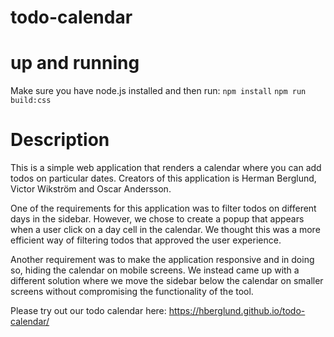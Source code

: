 # todo-calendar

# up and running

Make sure you have node.js installed and then run:
`npm install`
`npm run build:css`

# Description

This is a simple web application that renders a calendar where you can add todos on particular dates. Creators of this application is Herman Berglund, Victor Wikström and Oscar Andersson.

One of the requirements for this application was to filter todos on different days in the sidebar. However, we chose to create a popup that appears when a user click on a day cell in the calendar. We thought this was a more efficient way of filtering todos that approved the user experience.

Another requirement was to make the application responsive and in doing so, hiding the calendar on mobile screens. We instead came up with a different solution where we move the sidebar below the calendar on smaller screens without compromising the functionality of the tool.

Please try out our todo calendar here: https://hberglund.github.io/todo-calendar/
